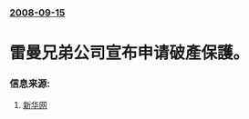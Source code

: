 ### [2008-09-15](/news/2008/09/15/index.md)

##### 
# 雷曼兄弟公司宣布申请破產保護。




### 信息来源:

1. [新华网](http://news.xinhuanet.com/fortune/2008-09/17/content_10050486.htm)
